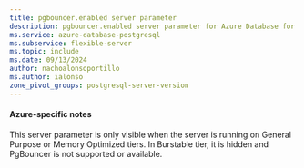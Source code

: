 ```yaml
---
title: pgbouncer.enabled server parameter
description: pgbouncer.enabled server parameter for Azure Database for PostgreSQL flexible server.
ms.service: azure-database-postgresql
ms.subservice: flexible-server
ms.topic: include
ms.date: 09/13/2024
author: nachoalonsoportillo
ms.author: ialonso
zone_pivot_groups: postgresql-server-version
---
```

#### Azure-specific notes

This server parameter is only visible when the server is running on General Purpose or Memory Optimized tiers. In Burstable tier, it is hidden and PgBouncer is not supported or available.